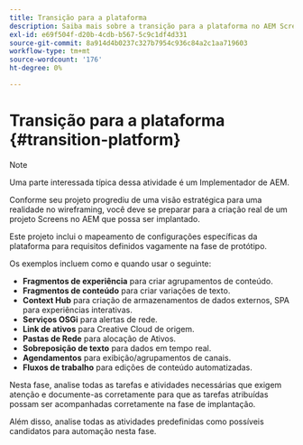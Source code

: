 ```yaml
---
title: Transição para a plataforma
description: Saiba mais sobre a transição para a plataforma no AEM Screens.
exl-id: e69f504f-d20b-4cdb-b567-5c9c1df4d331
source-git-commit: 8a914d4b0237c327b7954c936c84a2c1aa719603
workflow-type: tm+mt
source-wordcount: '176'
ht-degree: 0%

---
```


# Transição para a plataforma {#transition-platform}

>[!NOTE]
>
>Uma parte interessada típica dessa atividade é um Implementador de AEM.

Conforme seu projeto progrediu de uma visão estratégica para uma realidade no wireframing, você deve se preparar para a criação real de um projeto Screens no AEM que possa ser implantado.

Este projeto inclui o mapeamento de configurações específicas da plataforma para requisitos definidos vagamente na fase de protótipo.

Os exemplos incluem como e quando usar o seguinte:

* **Fragmentos de experiência** para criar agrupamentos de conteúdo.
* **Fragmentos de conteúdo** para criar variações de texto.
* **Context Hub** para criação de armazenamentos de dados externos, SPA para experiências interativas.
* **Serviços OSGi** para alertas de rede.
* **Link de ativos** para Creative Cloud de origem.
* **Pastas de Rede** para alocação de Ativos.
* **Sobreposição de texto** para dados em tempo real.
* **Agendamentos** para exibição/agrupamentos de canais.
* **Fluxos de trabalho** para edições de conteúdo automatizadas.

Nesta fase, analise todas as tarefas e atividades necessárias que exigem atenção e documente-as corretamente para que as tarefas atribuídas possam ser acompanhadas corretamente na fase de implantação.

Além disso, analise todas as atividades predefinidas como possíveis candidatos para automação nesta fase.

